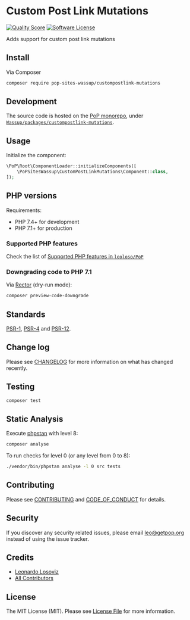 # Custom Post Link Mutations

<!-- [![Build Status][ico-travis]][link-travis] -->
[![Quality Score][ico-code-quality]][link-code-quality]
[![Software License][ico-license]](LICENSE.md)

<!--
[![Latest Version on Packagist][ico-version]][link-packagist]
[![Coverage Status][ico-scrutinizer]][link-scrutinizer]
[![Total Downloads][ico-downloads]][link-downloads]
-->

Adds support for custom post link mutations

## Install

Via Composer

``` bash
composer require pop-sites-wassup/custompostlink-mutations
```

## Development

The source code is hosted on the [PoP monorepo](https://github.com/leoloso/PoP), under [`Wassup/packages/custompostlink-mutations`](https://github.com/leoloso/PoP/tree/master/layers/Wassup/packages/custompostlink-mutations).

## Usage

Initialize the component:

``` php
\PoP\Root\ComponentLoader::initializeComponents([
    \PoPSitesWassup\CustomPostLinkMutations\Component::class,
]);
```

## PHP versions

Requirements:

- PHP 7.4+ for development
- PHP 7.1+ for production

### Supported PHP features

Check the list of [Supported PHP features in `leoloso/PoP`](https://github.com/leoloso/PoP/#supported-php-features)

### Downgrading code to PHP 7.1

Via [Rector](https://github.com/rectorphp/rector) (dry-run mode):

```bash
composer preview-code-downgrade
```

## Standards

[PSR-1](https://www.php-fig.org/psr/psr-1), [PSR-4](https://www.php-fig.org/psr/psr-4) and [PSR-12](https://www.php-fig.org/psr/psr-12).

## Change log

Please see [CHANGELOG](CHANGELOG.md) for more information on what has changed recently.

## Testing

``` bash
composer test
```

## Static Analysis

Execute [phpstan](https://github.com/phpstan/phpstan) with level 8:

``` bash
composer analyse
```

To run checks for level 0 (or any level from 0 to 8):

``` bash
./vendor/bin/phpstan analyse -l 0 src tests
```

## Contributing

Please see [CONTRIBUTING](CONTRIBUTING.md) and [CODE_OF_CONDUCT](CODE_OF_CONDUCT.md) for details.

## Security

If you discover any security related issues, please email leo@getpop.org instead of using the issue tracker.

## Credits

- [Leonardo Losoviz][link-author]
- [All Contributors][link-contributors]

## License

The MIT License (MIT). Please see [License File](LICENSE.md) for more information.

[ico-version]: https://img.shields.io/packagist/v/pop-sites-wassup/custompostlink-mutations.svg?style=flat-square
[ico-license]: https://img.shields.io/badge/license-MIT-brightgreen.svg?style=flat-square
[ico-travis]: https://img.shields.io/travis/pop-sites-wassup/custompostlink-mutations/master.svg?style=flat-square
[ico-scrutinizer]: https://img.shields.io/scrutinizer/coverage/g/pop-sites-wassup/custompostlink-mutations.svg?style=flat-square
[ico-code-quality]: https://img.shields.io/scrutinizer/g/pop-sites-wassup/custompostlink-mutations.svg?style=flat-square
[ico-downloads]: https://img.shields.io/packagist/dt/pop-sites-wassup/custompostlink-mutations.svg?style=flat-square

[link-packagist]: https://packagist.org/packages/pop-sites-wassup/custompostlink-mutations
[link-travis]: https://travis-ci.org/pop-sites-wassup/custompostlink-mutations
[link-scrutinizer]: https://scrutinizer-ci.com/g/pop-sites-wassup/custompostlink-mutations/code-structure
[link-code-quality]: https://scrutinizer-ci.com/g/pop-sites-wassup/custompostlink-mutations
[link-downloads]: https://packagist.org/packages/pop-sites-wassup/custompostlink-mutations
[link-author]: https://github.com/leoloso
[link-contributors]: ../../../../../../contributors

